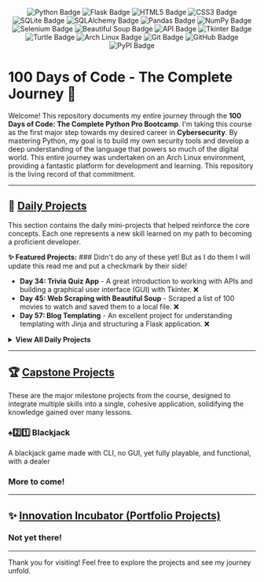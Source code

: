 <p align="center">
  <img src="https://img.shields.io/badge/Python-3776AB?style=for-the-badge&logo=python&logoColor=white" alt="Python Badge">
  <img src="https://img.shields.io/badge/Flask-000000?style=for-the-badge&logo=flask&logoColor=white" alt="Flask Badge">
  <img src="https://img.shields.io/badge/HTML5-E34F26?style=for-the-badge&logo=html5&logoColor=white" alt="HTML5 Badge">
  <img src="https://img.shields.io/badge/CSS3-1572B6?style=for-the-badge&logo=css3&logoColor=white" alt="CSS3 Badge">

  <img src="https://img.shields.io/badge/SQLite-003B57?style=for-the-badge&logo=sqlite&logoColor=white" alt="SQLite Badge">
  <img src="https://img.shields.io/badge/SQLAlchemy-D71F00?style=for-the-badge&logo=sqlalchemy&logoColor=white" alt="SQLAlchemy Badge">
  
  <img src="https://img.shields.io/badge/Pandas-150458?style=for-the-badge&logo=pandas&logoColor=white" alt="Pandas Badge">
  <img src="https://img.shields.io/badge/Numpy-013243?style=for-the-badge&logo=numpy&logoColor=white" alt="NumPy Badge">
  <img src="https://img.shields.io/badge/Selenium-43B02A?style=for-the-badge&logo=selenium&logoColor=white" alt="Selenium Badge">
  <img src="https://img.shields.io/badge/Beautiful_Soup-BEA65D?style=for-the-badge" alt="Beautiful Soup Badge">

  <img src="https://img.shields.io/badge/API-20232A?style=for-the-badge&logo=json&logoColor=white" alt="API Badge">
  <img src="https://img.shields.io/badge/Tkinter-2C598C?style=for-the-badge" alt="Tkinter Badge">
  <img src="https://img.shields.io/badge/Turtle-86B44B?style=for-the-badge" alt="Turtle Badge">

  <img src="https://img.shields.io/badge/Arch_Linux-1793D1?style=for-the-badge&logo=archlinux&logoColor=white" alt="Arch Linux Badge">
  <img src="https://img.shields.io/badge/Git-F05032?style=for-the-badge&logo=git&logoColor=white" alt="Git Badge">
  <img src="https://img.shields.io/badge/GitHub-181717?style=for-the-badge&logo=github&logoColor=white" alt="GitHub Badge">
  <img src="https://img.shields.io/badge/PyPI-3775A9?style=for-the-badge&logo=pypi&logoColor=white" alt="PyPI Badge">
</p>

# 100 Days of Code - The Complete Journey 🚀

Welcome! This repository documents my entire journey through the **100 Days of Code: The Complete Python Pro Bootcamp**. I'm taking this course as the first major step towards my desired career in **Cybersecurity**. By mastering Python, my goal is to build my own security tools and develop a deep understanding of the language that powers so much of the digital world. This entire journey was undertaken on an Arch Linux environment, providing a fantastic platform for development and learning. This repository is the living record of that commitment.

---

## 📂 [Daily Projects](./Daily%20Projects/)

This section contains the daily mini-projects that helped reinforce the core concepts. Each one represents a new skill learned on my path to becoming a proficient developer.

**✨ Featured Projects:** ### Didn't do any of these yet! But as I do them I will update this read me and put a checkmark by their side!
* **Day 34: Trivia Quiz App** - A great introduction to working with APIs and building a graphical user interface (GUI) with Tkinter. ❌
* **Day 45: Web Scraping with Beautiful Soup** - Scraped a list of 100 movies to watch and saved them to a local file. ❌
* **Day 57: Blog Templating** - An excellent project for understanding templating with Jinja and structuring a Flask application. ❌

<details>
<summary><strong>View All Daily Projects</strong></summary>

* [Day 5: Password Generator](./Daily%20Projects/Day5/PasswordGenerator.py)
* [Day 6: Hurdle Solutions](./Daily%20Projects/Day6/)
* [Day 7: Hangman Game](./Daily%20Projects/Day7/hangman.py)
* [Day 8: Caesar Cypher](./Daily%20Projects/Day8/CaesarCypher.py)
* [Day 9: Secret Bid](./Daily%20Projects/Day9/secretbidproject.py)
* [Day 10: Calculator(./Daily%20Projects/Day10/calculator.py)]
  </details>

---

## 🏆 [Capstone Projects](./capstone-projects/)

These are the major milestone projects from the course, designed to integrate multiple skills into a single, cohesive application, solidifying the knowledge gained over many lessons.

### ♠2️⃣1️⃣ Blackjack
A blackjack game made with CLI, no GUI, yet fully playable, and functional, with a dealer

### More to come!

---

## ✨ [Innovation Incubator (Portfolio Projects)](./portfolio-projects/)

### Not yet there!

---

Thank you for visiting! Feel free to explore the projects and see my journey unfold.

